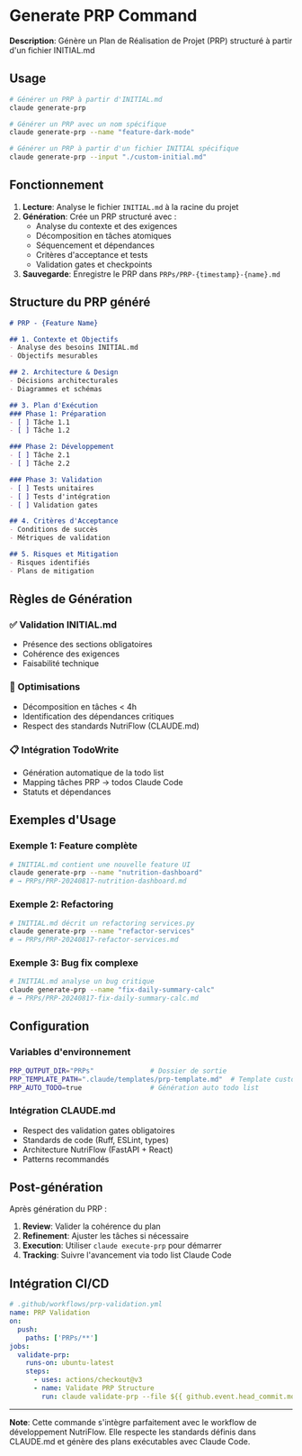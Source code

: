 # Generate PRP Command

**Description**: Génère un Plan de Réalisation de Projet (PRP) structuré à partir d'un fichier INITIAL.md

## Usage

```bash
# Générer un PRP à partir d'INITIAL.md
claude generate-prp

# Générer un PRP avec un nom spécifique
claude generate-prp --name "feature-dark-mode"

# Générer un PRP à partir d'un fichier INITIAL spécifique
claude generate-prp --input "./custom-initial.md"
```

## Fonctionnement

1. **Lecture**: Analyse le fichier `INITIAL.md` à la racine du projet
2. **Génération**: Crée un PRP structuré avec :
   - Analyse du contexte et des exigences
   - Décomposition en tâches atomiques
   - Séquencement et dépendances
   - Critères d'acceptance et tests
   - Validation gates et checkpoints
3. **Sauvegarde**: Enregistre le PRP dans `PRPs/PRP-{timestamp}-{name}.md`

## Structure du PRP généré

```markdown
# PRP - {Feature Name}

## 1. Contexte et Objectifs
- Analyse des besoins INITIAL.md
- Objectifs mesurables

## 2. Architecture & Design
- Décisions architecturales
- Diagrammes et schémas

## 3. Plan d'Exécution
### Phase 1: Préparation
- [ ] Tâche 1.1
- [ ] Tâche 1.2

### Phase 2: Développement
- [ ] Tâche 2.1
- [ ] Tâche 2.2

### Phase 3: Validation
- [ ] Tests unitaires
- [ ] Tests d'intégration
- [ ] Validation gates

## 4. Critères d'Acceptance
- Conditions de succès
- Métriques de validation

## 5. Risques et Mitigation
- Risques identifiés
- Plans de mitigation
```

## Règles de Génération

### ✅ Validation INITIAL.md
- Présence des sections obligatoires
- Cohérence des exigences
- Faisabilité technique

### 🔧 Optimisations
- Décomposition en tâches < 4h
- Identification des dépendances critiques
- Respect des standards NutriFlow (CLAUDE.md)

### 📋 Intégration TodoWrite
- Génération automatique de la todo list
- Mapping tâches PRP → todos Claude Code
- Statuts et dépendances

## Exemples d'Usage

### Exemple 1: Feature complète
```bash
# INITIAL.md contient une nouvelle feature UI
claude generate-prp --name "nutrition-dashboard"
# → PRPs/PRP-20240817-nutrition-dashboard.md
```

### Exemple 2: Refactoring
```bash
# INITIAL.md décrit un refactoring services.py  
claude generate-prp --name "refactor-services"
# → PRPs/PRP-20240817-refactor-services.md
```

### Exemple 3: Bug fix complexe
```bash
# INITIAL.md analyse un bug critique
claude generate-prp --name "fix-daily-summary-calc"
# → PRPs/PRP-20240817-fix-daily-summary-calc.md
```

## Configuration

### Variables d'environnement
```bash
PRP_OUTPUT_DIR="PRPs"              # Dossier de sortie
PRP_TEMPLATE_PATH=".claude/templates/prp-template.md"  # Template custom
PRP_AUTO_TODO=true                 # Génération auto todo list
```

### Intégration CLAUDE.md
- Respect des validation gates obligatoires
- Standards de code (Ruff, ESLint, types)
- Architecture NutriFlow (FastAPI + React)
- Patterns recommandés

## Post-génération

Après génération du PRP :

1. **Review**: Valider la cohérence du plan
2. **Refinement**: Ajuster les tâches si nécessaire  
3. **Execution**: Utiliser `claude execute-prp` pour démarrer
4. **Tracking**: Suivre l'avancement via todo list Claude Code

## Intégration CI/CD

```yaml
# .github/workflows/prp-validation.yml
name: PRP Validation
on:
  push:
    paths: ['PRPs/**']
jobs:
  validate-prp:
    runs-on: ubuntu-latest
    steps:
      - uses: actions/checkout@v3
      - name: Validate PRP Structure
        run: claude validate-prp --file ${{ github.event.head_commit.modified }}
```

---

**Note**: Cette commande s'intègre parfaitement avec le workflow de développement NutriFlow. Elle respecte les standards définis dans CLAUDE.md et génère des plans exécutables avec Claude Code.